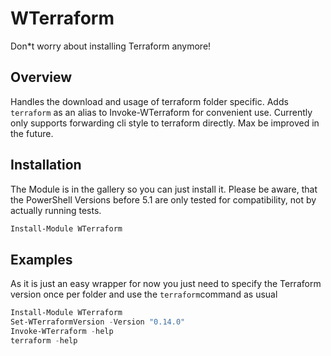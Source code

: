 # WTerraform

Don*t worry about installing Terraform anymore!

## Overview

Handles the download and usage of terraform folder specific. Adds `terraform` as an alias to Invoke-WTerraform for convenient use.
Currently only supports forwarding cli style to terraform directly. Max be improved in the future.

## Installation

The Module is in the gallery so you can just install it.
Please be aware, that the PowerShell Versions before 5.1 are only tested for compatibility, not by actually running tests.

```powershell
Install-Module WTerraform
```

## Examples

As it is just an easy wrapper for now you just need to specify the Terraform version once per folder and use the `terraform`command as usual

```powershell
Install-Module WTerraform
Set-WTerraformVersion -Version "0.14.0"
Invoke-WTerraform -help
terraform -help
```
